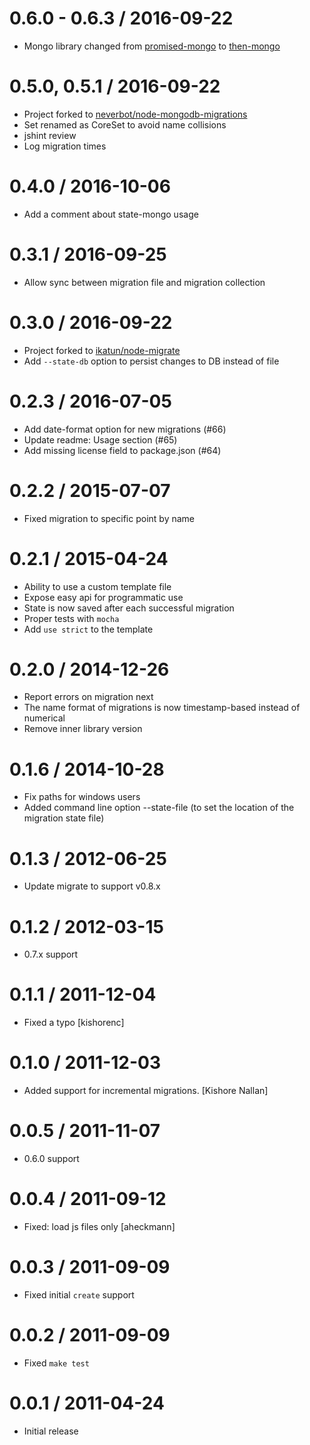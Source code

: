 0.6.0 - 0.6.3 / 2016-09-22
==================

  * Mongo library changed from [promised-mongo](https://github.com/gordonmleigh/promised-mongo) to [then-mongo](https://github.com/then/then-mongo)

0.5.0, 0.5.1 / 2016-09-22
==================

  * Project forked to [neverbot/node-mongodb-migrations](https://github.com/neverbot/node-mongodb-migrations)
  * Set renamed as CoreSet to avoid name collisions
  * jshint review
  * Log migration times


0.4.0 / 2016-10-06
==================

  * Add a comment about state-mongo usage

0.3.1 / 2016-09-25
==================

  * Allow sync between migration file and migration collection

0.3.0 / 2016-09-22
==================

  * Project forked to [ikatun/node-migrate](https://github.com/ikatun/node-migrate)
  * Add `--state-db` option to persist changes to DB instead of file

0.2.3 / 2016-07-05
==================

  * Add date-format option for new migrations (#66)
  * Update readme: Usage section (#65)
  * Add missing license field to package.json (#64)

0.2.2 / 2015-07-07
==================

  * Fixed migration to specific point by name

0.2.1 / 2015-04-24
==================

  * Ability to use a custom template file
  * Expose easy api for programmatic use
  * State is now saved after each successful migration
  * Proper tests with `mocha`
  * Add `use strict` to the template

0.2.0 / 2014-12-26
==================

  * Report errors on migration next
  * The name format of migrations is now timestamp-based instead of numerical
  * Remove inner library version

0.1.6 / 2014-10-28
==================

  * Fix paths for windows users
  * Added command line option --state-file (to set the location of the migration state file)

0.1.3 / 2012-06-25
==================

  * Update migrate to support v0.8.x

0.1.2 / 2012-03-15
==================

  * 0.7.x support

0.1.1 / 2011-12-04
==================

  * Fixed a typo [kishorenc]

0.1.0 / 2011-12-03
==================

  * Added support for incremental migrations. [Kishore Nallan]

0.0.5 / 2011-11-07
==================

  * 0.6.0 support

0.0.4 / 2011-09-12
==================

  * Fixed: load js files only [aheckmann]

0.0.3 / 2011-09-09
==================

  * Fixed initial `create` support

0.0.2 / 2011-09-09
==================

  * Fixed `make test`

0.0.1 / 2011-04-24
==================

  * Initial release
